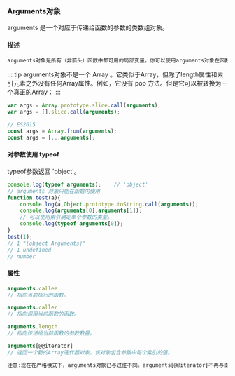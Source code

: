 ### Arguments对象

arguments 是一个对应于传递给函数的参数的类数组对象。

#### 描述

```markdown
arguments对象是所有（非箭头）函数中都可用的局部变量。你可以使用arguments对象在函数中引用函数的参数。此对象包含传递给函数的每个参数，第一个参数在索引0处,以此类推。
```

::: tip
arguments对象不是一个 Array 。它类似于Array，但除了length属性和索引元素之外没有任何Array属性。例如，它没有 pop 方法。但是它可以被转换为一个真正的Array：
:::

```js
var args = Array.prototype.slice.call(arguments);
var args = [].slice.call(arguments);

// ES2015
const args = Array.from(arguments);
const args = [...arguments];
```

#### 对参数使用 typeof
typeof参数返回 'object'。

```js
console.log(typeof arguments);    // 'object'
// arguments 对象只能在函数内使用
function test(a){
    console.log(a,Object.prototype.toString.call(arguments));
    console.log(arguments[0],arguments[1]);
    // 可以使用索引确定单个参数的类型。
    console.log(typeof arguments[0]); 
}
test(1);
// 1 "[object Arguments]"
// 1 undefined
// number
```

#### 属性

```js
arguments.callee
// 指向当前执行的函数。

arguments.caller 
// 指向调用当前函数的函数。

arguments.length
// 指向传递给当前函数的参数数量。

arguments[@@iterator]
// 返回一个新的Array迭代器对象，该对象包含参数中每个索引的值。

注意:现在在严格模式下，arguments对象已与过往不同。arguments[@@iterator]不再与函数的实际形参之间共享，同时caller属性也被移除。
```
